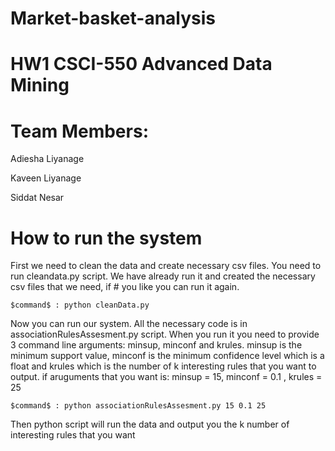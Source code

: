 # Market-basket-analysis
# HW1 CSCI-550 Advanced Data Mining

# Team Members: 
Adiesha Liyanage

Kaveen Liyanage

Siddat Nesar

# How to run the system
First we need to clean the data and create necessary csv files. You need to run cleandata.py script. We have already run it and created the necessary csv files that we need, if # you like you can run it again.

    $command$ : python cleanData.py 

Now you can run our system. All the necessary code is in associationRulesAssesment.py script. When you run it you need to provide 3 command line arguments: minsup, minconf and krules. minsup is the minimum support value, minconf is the minimum confidence level which is a float and krules which is the number of k interesting rules that you want to output.
if aruguments that you want is: minsup = 15, minconf = 0.1 , krules = 25

    $command$ : python associationRulesAssesment.py 15 0.1 25

Then python script will run the data and output you the k number of interesting rules that you want
